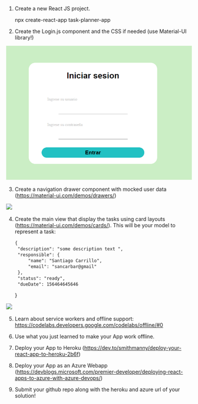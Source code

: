 1. Create a new React JS project.

    
    npx create-react-app task-planner-app
    

2. Create the Login.js component and the CSS if needed (use Material-UI library!)

![](images/login.png)

3. Create a navigation drawer component with mocked user data (https://material-ui.com/demos/drawers/)

![](images/navigation-drawer.png)

4. Create the main view that display the tasks using card layouts (https://material-ui.com/demos/cards/). 
    This will be your model to represent a task:
  
       {
        "description": "some description text ",
        "responsible": {
            "name": "Santiago Carrillo",
            "email": "sancarbar@gmail"
        },
        "status": "ready",
        "dueDate": 156464645646
    }



![](images/main.png)

5. Learn about service workers and offline support: https://codelabs.developers.google.com/codelabs/offline/#0

6. Use what you just learned to make your App work offline.

7. Deploy your App to Heroku (https://dev.to/smithmanny/deploy-your-react-app-to-heroku-2b6f)

8. Deploy your App as an Azure Webapp (https://devblogs.microsoft.com/premier-developer/deploying-react-apps-to-azure-with-azure-devops/)

9. Submit your github repo along with the heroku and azure url of your solution!